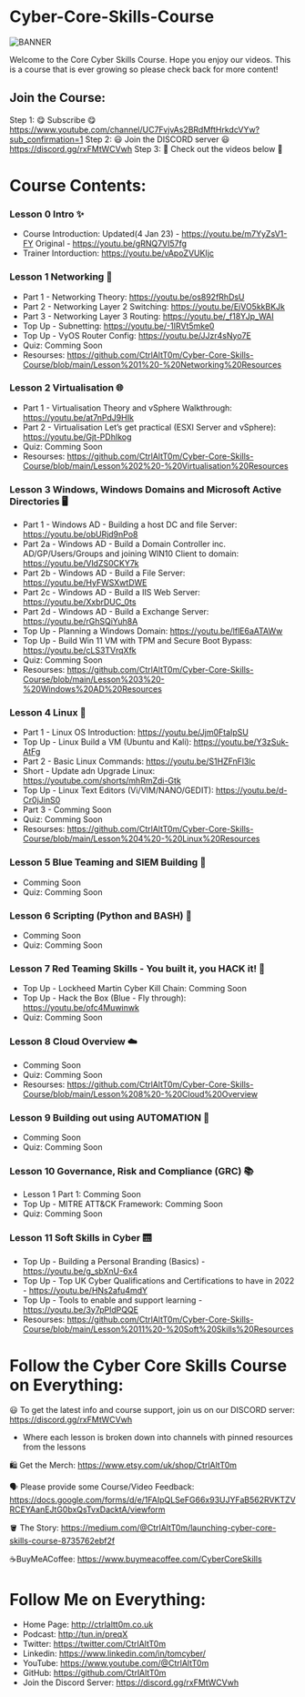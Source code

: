 # Cyber-Core-Skills-Course

![BANNER](https://github.com/CtrlAltT0m/Cyber-Core-Skills-Course/blob/main/WELCOME.gif)

Welcome to the Core Cyber Skills Course. Hope you enjoy our videos.
This is a course that is ever growing so please check back for more content!

## Join the Course:

Step 1: 😋 Subscribe 😋 https://www.youtube.com/channel/UC7FvjvAs2BRdMftHrkdcVYw?sub_confirmation=1
Step 2: 😃 Join the DISCORD server 😃 https://discord.gg/rxFMtWCVwh
Step 3: 🎥 Check out the videos below 🎥


# Course Contents:

### Lesson 0 Intro ✨
- Course Introduction: Updated(4 Jan 23) - https://youtu.be/m7YyZsV1-FY         Original - https://youtu.be/gRNQ7VI57fg
- Trainer Intorduction: https://youtu.be/vApoZVUKIjc


### Lesson 1 Networking 🔀
- Part 1 - Networking Theory: https://youtu.be/os892fRhDsU 
- Part 2 - Networking Layer 2 Switching: https://youtu.be/EjVO5kkBKJk 
- Part 3 - Networking Layer 3 Routing: https://youtu.be/_f18YJp_WAI 
- Top Up - Subnetting: https://youtu.be/-1IRVt5mke0 
- Top Up - VyOS Router Config: https://youtu.be/JJzr4sNyo7E
- Quiz: Comming Soon
- Resourses: https://github.com/CtrlAltT0m/Cyber-Core-Skills-Course/blob/main/Lesson%201%20-%20Networking%20Resources


### Lesson 2 Virtualisation 🌐
- Part 1 - Virtualisation Theory and vSphere Walkthrough: https://youtu.be/at7nPdJ9HIk
- Part 2 - Virtualisation Let’s get practical (ESXI Server and vSphere): https://youtu.be/Gjt-PDhIkog
- Quiz: Comming Soon
- Resourses: https://github.com/CtrlAltT0m/Cyber-Core-Skills-Course/blob/main/Lesson%202%20-%20Virtualisation%20Resources

### Lesson 3 Windows, Windows Domains and Microsoft Active Directories 🖥️
- Part 1 - Windows AD - Building a host DC and file Server: https://youtu.be/obURjd9nPo8
- Part 2a - Windows AD - Build a Domain Controller inc. AD/GP/Users/Groups and joining WIN10 Client to domain: https://youtu.be/VldZS0CKY7k
- Part 2b - Windows AD - Build a File Server: https://youtu.be/HyFWSXwtDWE
- Part 2c - Windows AD - Build a IIS Web Server: https://youtu.be/XxbrDUC_0ts
- Part 2d - Windows AD - Build a Exchange Server: https://youtu.be/rGhSQiYuh8A
- Top Up - Planning a Windows Domain: https://youtu.be/lflE6aATAWw
- Top Up - Build Win 11 VM with TPM and Secure Boot Bypass: https://youtu.be/cLS3TVrqXfk
- Quiz: Comming Soon
- Resourses: https://github.com/CtrlAltT0m/Cyber-Core-Skills-Course/blob/main/Lesson%203%20-%20Windows%20AD%20Resources

### Lesson 4 Linux 🐧
- Part 1 - Linux OS Introduction: https://youtu.be/Jjm0FtaIpSU
- Top Up - Linux Build a VM (Ubuntu and Kali): https://youtu.be/Y3zSuk-AtFg
- Part 2 - Basic Linux Commands: https://youtu.be/S1HZFnFl3lc
- Short - Update adn Upgrade Linux: https://youtube.com/shorts/mhRmZdi-Gtk
- Top Up - Linux Text Editors (Vi/VIM/NANO/GEDIT): https://youtu.be/d-Cr0jJinS0
- Part 3 - Comming Soon
- Quiz: Comming Soon
- Resourses: https://github.com/CtrlAltT0m/Cyber-Core-Skills-Course/blob/main/Lesson%204%20-%20Linux%20Resources

### Lesson 5 Blue Teaming and SIEM Building 📘
- Comming Soon
- Quiz: Comming Soon

### Lesson 6 Scripting (Python and BASH) 🐍
- Comming Soon
- Quiz: Comming Soon

### Lesson 7 Red Teaming Skills - You built it, you HACK it! 📕
- Top Up - Lockheed Martin Cyber Kill Chain:  Comming Soon
- Top Up - Hack the Box (Blue - Fly through): https://youtu.be/ofc4Muwinwk
- Quiz: Comming Soon


### Lesson 8 Cloud Overview ☁️
- Comming Soon
- Quiz: Comming Soon
- Resourses: https://github.com/CtrlAltT0m/Cyber-Core-Skills-Course/blob/main/Lesson%208%20-%20Cloud%20Overview

### Lesson 9 Building out using AUTOMATION 🧱
- Comming Soon
- Quiz: Comming Soon


### Lesson 10 Governance, Risk and Compliance (GRC)  📚
- Lesson 1 Part 1: Comming Soon
- Top Up - MITRE ATT&CK Framework:  Comming Soon
- Quiz: Comming Soon


### Lesson 11 Soft Skills in Cyber 🛗
- Top Up - Building a Personal Branding (Basics) - https://youtu.be/g_sbXnU-6x4
- Top Up - Top UK Cyber Qualifications and Certifications to have in 2022 - https://youtu.be/HNs2afu4mdY
- Top Up - Tools to enable and support learning - https://youtu.be/3y7pPldPQQE
- Resourses: https://github.com/CtrlAltT0m/Cyber-Core-Skills-Course/blob/main/Lesson%2011%20-%20Soft%20Skills%20Resources




# Follow the Cyber Core Skills Course on Everything:

😃 To get the latest info and course support, join us on our DISCORD server: 
https://discord.gg/rxFMtWCVwh
- Where each lesson is broken down into channels with pinned resources from the lessons

🛍️ Get the Merch:
https://www.etsy.com/uk/shop/CtrlAltT0m

🗣️ Please provide some Course/Video Feedback: 
https://docs.google.com/forms/d/e/1FAIpQLSeFG66x93UJYFaB562RVKTZVRCEYAanEJtG0bxQsTvxDacktA/viewform

🪣 The Story:
https://medium.com/@CtrlAltT0m/launching-cyber-core-skills-course-8735762ebf2f

☕BuyMeACoffee:
https://www.buymeacoffee.com/CyberCoreSkills

# Follow Me on Everything: 
- Home Page: http://ctrlaltt0m.co.uk
- Podcast: http://tun.in/preqX
- Twitter: https://twitter.com/CtrlAltT0m
- Linkedin: https://www.linkedin.com/in/tomcyber/
- YouTube: https://www.youtube.com/@CtrlAltT0m
- GitHub: https://github.com/CtrlAltT0m
- Join the Discord Server: https://discord.gg/rxFMtWCVwh


